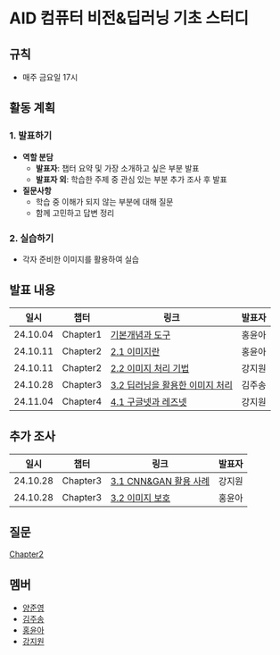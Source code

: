 # AID 컴퓨터 비전&딥러닝 기초 스터디

## 규칙
- 매주 금요일 17시

## 활동 계획

### 1. 발표하기
- **역할 분담**
  - **발표자**: 챕터 요약 및 가장 소개하고 싶은 부분 발표
  - **발표자 외**: 학습한 주제 중 관심 있는 부분 추가 조사 후 발표
- **질문사항**
  - 학습 중 이해가 되지 않는 부분에 대해 질문
  - 함께 고민하고 답변 정리

### 2. 실습하기
- 각자 준비한 이미지를 활용하여 실습

## 발표 내용
일시|챕터|링크|발표자
--|--|--|--
24.10.04|Chapter1|[기본개념과 도구](https://colab.research.google.com/drive/15YOxlvXt8QcgVdu_VDuvAmcOLkWoIXo-?usp=sharing)|홍윤아
24.10.11|Chapter2|[2.1 이미지란](https://handsomely-guavaberry-1b0.notion.site/2-11ac95f40c5d8024b6d0f2a619388b6a?pvs=4)|홍윤아
24.10.11|Chapter2|[2.2 이미지 처리 기법](https://cord-vacuum-5ac.notion.site/2-2-117f9fef1c1480b19dece0cb26fd9e14?pvs=4)|강지원
24.10.28|Chapter3|[3.2 딥러닝을 활용한 이미지 처리](https://ivy-minute-ce7.notion.site/3-2-12d03ebeff11803ab157efe114da4d03)|김주송
24.11.04|Chapter4|[4.1 구글넷과 레즈넷](https://cord-vacuum-5ac.notion.site/4-1-12ef9fef1c148005ba4cd280cddfcf68?pvs=4)|강지원


## 추가 조사
일시|챕터|링크|발표자
--|--|--|--
24.10.28|Chapter3|[3.1 CNN&GAN 활용 사례](https://cord-vacuum-5ac.notion.site/12cf9fef1c1480398487e95d5b1d6cc0?pvs=4)|강지원
24.10.28|Chapter3|[3.2 이미지 보호](https://handsomely-guavaberry-1b0.notion.site/protect-image-12cc95f40c5d80bc898ec17baaa5c23d?pvs=4)|홍윤아


## 질문
[Chapter2](./question/Chapter2.md)

## 멤버

- [양준영](https://github.com/Neibce)
- [김주송](https://github.com/jooiss)
- [홍윤아](https://github.com/YunaHong)
- [강지원](https://github.com/zwo-n)
